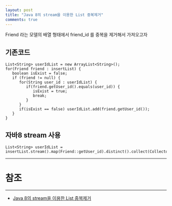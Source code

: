 ```yaml
---
layout: post
title: "Java 8의 stream을 이용한 List 중복제거"
comments: true
---
```


Friend 라는 모델의 배열 형태에서 friend_id 를 중복을 제거해서 가져오고자

기존코드
---
```
List<String> userIdList = new ArrayList<String>();
for(Friend friend : insertList) {
   boolean isExist = false;
   if (friend != null) {
      for(String user_id : userIdList) {
         if(friend.getUser_id().equals(user_id)) {
            isExist = true;         
            break;      
         }
      }
      if(isExist == false) userIdList.add(friend.getUser_id());
   }     
}
```

자바8 stream 사용
---
```
List<String> userIdList = insertList.stream().map(Friend::getUser_id).distinct().collect(Collectors.toList());
```





-----
# 참조
-----

* [Java 8의 stream을 이용한 List 중복제거](http://sexydynamite.blogspot.com/2015/02/java-8-stream-list.html)
